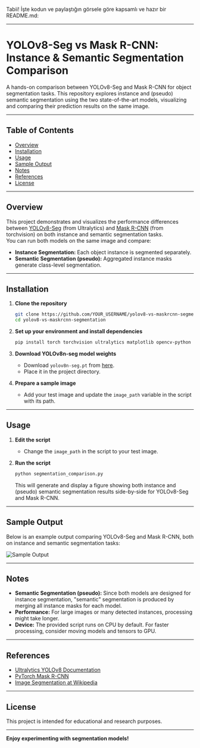 Tabii! İşte kodun ve paylaştığın görsele göre kapsamlı ve hazır bir README.md:

---

# YOLOv8-Seg vs Mask R-CNN: Instance & Semantic Segmentation Comparison

A hands-on comparison between YOLOv8-Seg and Mask R-CNN for object segmentation tasks. This repository explores instance and (pseudo) semantic segmentation using the two state-of-the-art models, visualizing and comparing their prediction results on the same image.

---

## Table of Contents

- [Overview](#overview)
- [Installation](#installation)
- [Usage](#usage)
- [Sample Output](#sample-output)
- [Notes](#notes)
- [References](#references)
- [License](#license)

---

## Overview

This project demonstrates and visualizes the performance differences between [YOLOv8-Seg](https://docs.ultralytics.com/tasks/segment/) (from Ultralytics) and [Mask R-CNN](https://pytorch.org/vision/stable/models/generated/torchvision.models.detection.maskrcnn_resnet50_fpn.html) (from torchvision) on both instance and semantic segmentation tasks.  
You can run both models on the same image and compare:

- **Instance Segmentation:** Each object instance is segmented separately.
- **Semantic Segmentation (pseudo):** Aggregated instance masks generate class-level segmentation.

---

## Installation

1. **Clone the repository**
    ```bash
    git clone https://github.com/YOUR_USERNAME/yolov8-vs-maskrcnn-segmentation.git
    cd yolov8-vs-maskrcnn-segmentation
    ```

2. **Set up your environment and install dependencies**
    ```bash
    pip install torch torchvision ultralytics matplotlib opencv-python
    ```

3. **Download YOLOv8n-seg model weights**
    - Download `yolov8n-seg.pt` from [here](https://github.com/ultralytics/ultralytics).
    - Place it in the project directory.

4. **Prepare a sample image**
    - Add your test image and update the `image_path` variable in the script with its path.

---

## Usage

1. **Edit the script**
    - Change the `image_path` in the script to your test image.

2. **Run the script**
    ```bash
    python segmentation_comparison.py
    ```

    This will generate and display a figure showing both instance and (pseudo) semantic segmentation results side-by-side for YOLOv8-Seg and Mask R-CNN.

---

## Sample Output

Below is an example output comparing YOLOv8-Seg and Mask R-CNN, both on instance and semantic segmentation tasks:

![Sample Output](output_image.png)

---

## Notes

- **Semantic Segmentation (pseudo):** Since both models are designed for instance segmentation, "semantic" segmentation is produced by merging all instance masks for each model.
- **Performance:** For large images or many detected instances, processing might take longer.
- **Device:** The provided script runs on CPU by default. For faster processing, consider moving models and tensors to GPU.

---

## References

- [Ultralytics YOLOv8 Documentation](https://docs.ultralytics.com/)
- [PyTorch Mask R-CNN](https://pytorch.org/vision/stable/models/generated/torchvision.models.detection.maskrcnn_resnet50_fpn.html)
- [Image Segmentation at Wikipedia](https://en.wikipedia.org/wiki/Image_segmentation)

---

## License

This project is intended for educational and research purposes.

---

**Enjoy experimenting with segmentation models!**